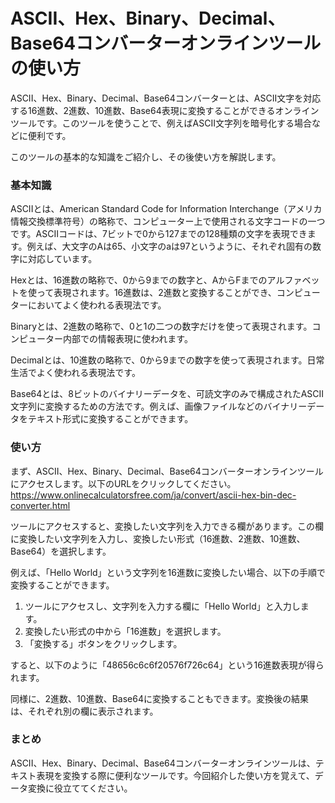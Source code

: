 ASCII、Hex、Binary、Decimal、Base64コンバーターオンラインツールの使い方
=================================================

ASCII、Hex、Binary、Decimal、Base64コンバーターとは、ASCII文字を対応する16進数、2進数、10進数、Base64表現に変換することができるオンラインツールです。このツールを使うことで、例えばASCII文字列を暗号化する場合などに便利です。

このツールの基本的な知識をご紹介し、その後使い方を解説します。

### 基本知識

ASCIIとは、American Standard Code for Information Interchange（アメリカ情報交換標準符号）の略称で、コンピューター上で使用される文字コードの一つです。ASCIIコードは、7ビットで0から127までの128種類の文字を表現できます。例えば、大文字のAは65、小文字のaは97というように、それぞれ固有の数字に対応しています。

Hexとは、16進数の略称で、0から9までの数字と、AからFまでのアルファベットを使って表現されます。16進数は、2進数と変換することができ、コンピューターにおいてよく使われる表現法です。

Binaryとは、2進数の略称で、0と1の二つの数字だけを使って表現されます。コンピューター内部での情報表現に使われます。

Decimalとは、10進数の略称で、0から9までの数字を使って表現されます。日常生活でよく使われる表現法です。

Base64とは、8ビットのバイナリーデータを、可読文字のみで構成されたASCII文字列に変換するための方法です。例えば、画像ファイルなどのバイナリーデータをテキスト形式に変換することができます。

### 使い方

まず、ASCII、Hex、Binary、Decimal、Base64コンバーターオンラインツールにアクセスします。以下のURLをクリックしてください。 <https://www.onlinecalculatorsfree.com/ja/convert/ascii-hex-bin-dec-converter.html>

ツールにアクセスすると、変換したい文字列を入力できる欄があります。この欄に変換したい文字列を入力し、変換したい形式（16進数、2進数、10進数、Base64）を選択します。

例えば、「Hello World」という文字列を16進数に変換したい場合、以下の手順で変換することができます。

1. ツールにアクセスし、文字列を入力する欄に「Hello World」と入力します。
2. 変換したい形式の中から「16進数」を選択します。
3. 「変換する」ボタンをクリックします。

すると、以下のように「48656c6c6f20576f726c64」という16進数表現が得られます。

同様に、2進数、10進数、Base64に変換することもできます。変換後の結果は、それぞれ別の欄に表示されます。

### まとめ

ASCII、Hex、Binary、Decimal、Base64コンバーターオンラインツールは、テキスト表現を変換する際に便利なツールです。今回紹介した使い方を覚えて、データ変換に役立ててください。